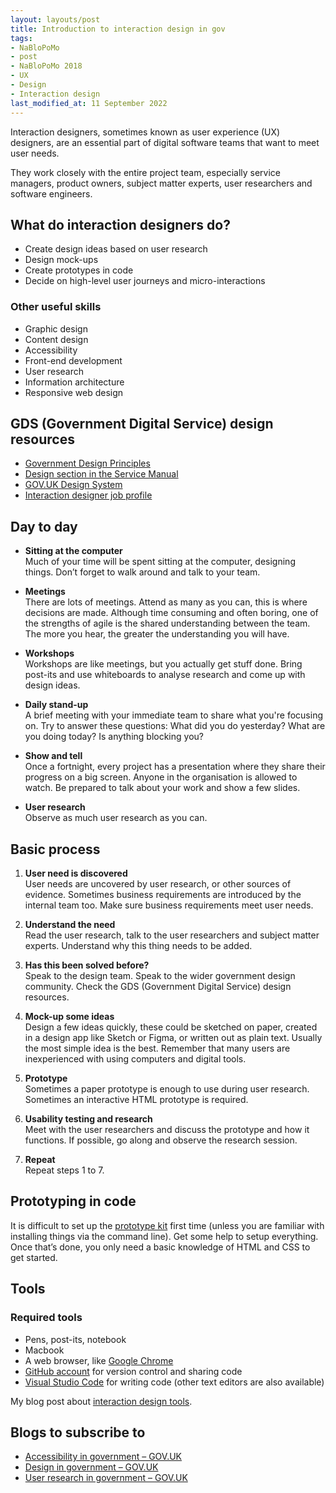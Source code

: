 ```yaml
---
layout: layouts/post
title: Introduction to interaction design in gov
tags: 
- NaBloPoMo
- post
- NaBloPoMo 2018
- UX
- Design
- Interaction design
last_modified_at: 11 September 2022
---
```


<!-- I wrote this a few years ago when I was at DVLA (Driver and Vehicle Licensing Agency). It’s been hiding in GitHub, so I’ve moved it here. It’s mostly still relevant and useful. Well done past me. -->

Interaction designers, sometimes known as user experience (UX) designers, are an essential part of digital software teams that want to meet user needs.

They work closely with the entire project team, especially service managers, product owners, subject matter experts, user researchers and software engineers.

## What do interaction designers do?
- Create design ideas based on user research
- Design mock-ups
- Create prototypes in code
- Decide on high-level user journeys and micro-interactions

### Other useful skills
- Graphic design
- Content design
- Accessibility
- Front-end development
- User research
- Information architecture
- Responsive web design

## GDS (Government Digital Service) design resources
- [Government Design Principles](https://www.gov.uk/design-principles)
- [Design section in the Service Manual](https://www.gov.uk/service-manual/design)
- [GOV.UK Design System](https://design-system.service.gov.uk/)
- [Interaction designer job profile](https://www.gov.uk/guidance/interaction-designer)


## Day to day
- **Sitting at the computer**  
Much of your time will be spent sitting at the computer, designing things. Don’t forget to walk around and talk to your team.

- **Meetings**  
There are lots of meetings. Attend as many as you can, this is where decisions are made. Although time consuming and often boring, one of the strengths of agile is the shared understanding between the team. The more you hear, the greater the understanding you will have.

- **Workshops**  
Workshops are like meetings, but you actually get stuff done. Bring post-its and use whiteboards to analyse research and come up with design ideas.

- **Daily stand-up**  
A brief meeting with your immediate team to share what you're focusing on. Try to answer these questions: What did you do yesterday? What are you doing today? Is anything blocking you?

- **Show and tell**  
Once a fortnight, every project has a presentation where they share their progress on a big screen. Anyone in the organisation is allowed to watch. Be prepared to talk about your work and show a few slides.

- **User research**  
Observe as much user research as you can.

## Basic process
1. **User need is discovered**  
User needs are uncovered by user research, or other sources of evidence. Sometimes business requirements are introduced by the internal team too. Make sure business requirements meet user needs.

2. **Understand the need**  
Read the user research, talk to the user researchers and subject matter experts. Understand why this thing needs to be added.

3. **Has this been solved before?**  
Speak to the design team. Speak to the wider government design community. Check the GDS (Government Digital Service) design resources.

4. **Mock-up some ideas**  
Design a few ideas quickly, these could be sketched on paper, created in a design app like Sketch or Figma, or written out as plain text. Usually the most simple idea is the best. Remember that many users are inexperienced with using computers and digital tools.

5. **Prototype**  
Sometimes a paper prototype is enough to use during user research. Sometimes an interactive HTML prototype is required.  

6. **Usability testing and research**  
Meet with the user researchers and discuss the prototype and how it functions. If possible, go along and observe the research session.

7. **Repeat**  
Repeat steps 1 to 7.

## Prototyping in code
It is difficult to set up the [prototype kit](https://govuk-prototype-kit.herokuapp.com/docs) first time (unless you are familiar with installing things via the command line). Get some help to setup everything. Once that’s done, you only need a basic knowledge of HTML and CSS to get started.

## Tools

### Required tools
- Pens, post-its, notebook
- Macbook
- A web browser, like [Google Chrome](https://www.google.com/chrome/)
- [GitHub account](https://github.com/) for version control and sharing code
- [Visual Studio Code](https://code.visualstudio.com/) for writing code (other text editors are also available)

<!-- #### Recommended Atom plugins:
- atom-beautify
- atom-wrap-in-tag
- autoclose-html
- autocomplete-paths
- emmet
- file-icons
- highlight-selected
- linter
- linter-csslint
- linter-htmlhint
- minimap
- open-recent
- sync-settings -->

My blog post about [interaction design tools](/blog/my-interaction-design-tools-version-3).

<!-- ### Other tools
- [Sketch](https://www.sketchapp.com/) for designing mock-ups
- [Microsoft Office](https://www.office.com/)
- [Trello](https://trello.com/)
- [iA Writer](https://ia.net/writer) the best note taking app out there
- [GitHub desktop](https://desktop.github.com/) -->

## Blogs to subscribe to
- [Accessibility in government – GOV.UK](https://accessibility.blog.gov.uk/)
- [Design in government – GOV.UK](https://designnotes.blog.gov.uk/)
- [User research in government – GOV.UK](https://userresearch.blog.gov.uk/)
